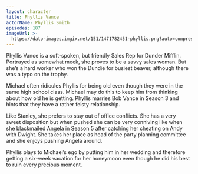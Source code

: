 ```yaml
---
layout: character
title: Phyllis Vance
actorName: Phyllis Smith
episodes: 187
imageUrl: >-
  https://dato-images.imgix.net/151/1471782451-phyllis.png?auto=compress%2Cformat&ch=DPR%2CWidth&fm=jpg&w=500
---
```


Phyllis Vance is a soft-spoken, but friendly Sales Rep for Dunder Mifflin. Portrayed as somewhat meek, she proves to be a savvy sales woman. But she’s a hard worker who won the Dundie for busiest beaver, although there was a typo on the trophy.

Michael often ridicules Phyllis for being old even though they were in the same high school class. Michael may do this to keep him from thinking about how old he is getting. Phyllis marries Bob Vance in Season 3 and hints that they have a rather feisty relationship.

Like Stanley, she prefers to stay out of office conflicts. She has a very sweet disposition but when pushed she can be very conniving like when she blackmailed Angela in Season 5 after catching her cheating on Andy with Dwight. She takes her place as head of the party planning committee and she enjoys pushing Angela around.

Phyllis plays to Michael’s ego by putting him in her wedding and therefore getting a six-week vacation for her honeymoon even though he did his best to ruin every precious moment.